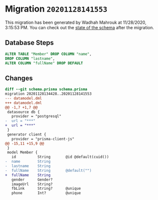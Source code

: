 # Migration `20201128141553`

This migration has been generated by Wadhah Mahrouk at 11/28/2020, 3:15:53 PM.
You can check out the [state of the schema](./schema.prisma) after the migration.

## Database Steps

```sql
ALTER TABLE "Member" DROP COLUMN "name",
DROP COLUMN "lastname",
ALTER COLUMN "fullName" DROP DEFAULT
```

## Changes

```diff
diff --git schema.prisma schema.prisma
migration 20201128134428..20201128141553
--- datamodel.dml
+++ datamodel.dml
@@ -1,7 +1,7 @@
 datasource db {
   provider = "postgresql"
-  url = "***"
+  url = "***"
 }
 generator client {
   provider = "prisma-client-js"
@@ -15,11 +15,9 @@
 }
 model Member {
   id          String       @id @default(cuid())
-  name        String
-  lastname    String
-  fullName    String       @default("")
+  fullName    String       
   gender      Gender?
   imageUrl    String?
   fbLink      String?      @unique
   phone       Int?         @unique
```


